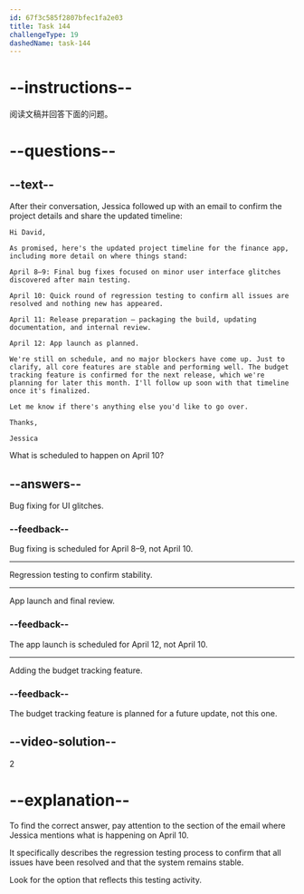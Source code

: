 ```yaml
---
id: 67f3c585f2807bfec1fa2e03
title: Task 144
challengeType: 19
dashedName: task-144
---
```


<!-- READING -->

# --instructions--

阅读文稿并回答下面的问题。

# --questions--

## --text--

After their conversation, Jessica followed up with an email to confirm the project details and share the updated timeline:

`Hi David,`

`As promised, here's the updated project timeline for the finance app, including more detail on where things stand:`

`April 8–9: Final bug fixes focused on minor user interface glitches discovered after main testing.`

`April 10: Quick round of regression testing to confirm all issues are resolved and nothing new has appeared.`

`April 11: Release preparation — packaging the build, updating documentation, and internal review.`

`April 12: App launch as planned.`

`We're still on schedule, and no major blockers have come up. Just to clarify, all core features are stable and performing well. The budget tracking feature is confirmed for the next release, which we're planning for later this month. I'll follow up soon with that timeline once it's finalized.`

`Let me know if there's anything else you'd like to go over.`

`Thanks,`

`Jessica`

What is scheduled to happen on April 10?

## --answers--

Bug fixing for UI glitches.

### --feedback--

Bug fixing is scheduled for April 8–9, not April 10.

---

Regression testing to confirm stability.

---

App launch and final review.

### --feedback--

The app launch is scheduled for April 12, not April 10.

---

Adding the budget tracking feature.

### --feedback--

The budget tracking feature is planned for a future update, not this one.

## --video-solution--

2

# --explanation--

To find the correct answer, pay attention to the section of the email where Jessica mentions what is happening on April 10.

It specifically describes the regression testing process to confirm that all issues have been resolved and that the system remains stable.

Look for the option that reflects this testing activity.
